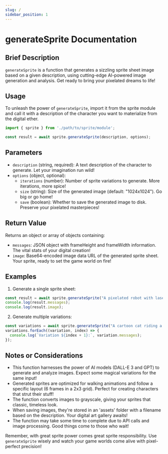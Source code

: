 ```yaml
---
slug: /
sidebar_position: 1
---
```

# generateSprite Documentation

## Brief Description
`generateSprite` is a function that generates a sizzling sprite sheet image based on a given description, using cutting-edge AI-powered image generation and analysis. Get ready to bring your pixelated dreams to life!

## Usage
To unleash the power of `generateSprite`, import it from the sprite module and call it with a description of the character you want to materialize from the digital ether.

```javascript
import { sprite } from './path/to/sprite/module';

const result = await sprite.generateSprite(description, options);
```

## Parameters
- `description` (string, required): A text description of the character to generate. Let your imagination run wild!
- `options` (object, optional):
  - `iterations` (number): Number of sprite variations to generate. More iterations, more spice!
  - `size` (string): Size of the generated image (default: "1024x1024"). Go big or go home!
  - `save` (boolean): Whether to save the generated image to disk. Preserve your pixelated masterpieces!

## Return Value
Returns an object or array of objects containing:
- `messages`: JSON object with frameHeight and frameWidth information. The vital stats of your digital creation!
- `image`: Base64-encoded image data URL of the generated sprite sheet. Your sprite, ready to set the game world on fire!

## Examples

1. Generate a single sprite sheet:
```javascript
const result = await sprite.generateSprite("A pixelated robot with lasers for eyes");
console.log(result.messages);
console.log(result.image);
```

2. Generate multiple variations:
```javascript
const variations = await sprite.generateSprite("A cartoon cat riding a unicycle", { iterations: 3 });
variations.forEach((variation, index) => {
  console.log(`Variation ${index + 1}:`, variation.messages);
});
```

## Notes or Considerations
- This function harnesses the power of AI models (DALL-E 3 and GPT) to generate and analyze images. Expect some magical variations for the same input!
- Generated sprites are optimized for walking animations and follow a specific layout (6 frames in a 2x3 grid). Perfect for creating characters that strut their stuff!
- The function converts images to grayscale, giving your sprites that classic, timeless look.
- When saving images, they're stored in an 'assets' folder with a filename based on the description. Your digital art gallery awaits!
- The function may take some time to complete due to API calls and image processing. Good things come to those who wait!

Remember, with great sprite power comes great sprite responsibility. Use `generateSprite` wisely and watch your game worlds come alive with pixel-perfect precision!
